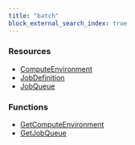 ```yaml
---
title: "batch"
block_external_search_index: true
---
```


<!-- WARNING: this file was generated by Pulumi Docs Generator. -->
<!-- Do not edit by hand unless you're certain you know what you are doing! -->

<h3>Resources</h3>
<ul class="api">
    <li><a href="computeenvironment"><span class="symbol resource"></span>ComputeEnvironment</a></li>
    <li><a href="jobdefinition"><span class="symbol resource"></span>JobDefinition</a></li>
    <li><a href="jobqueue"><span class="symbol resource"></span>JobQueue</a></li>
</ul>

<h3>Functions</h3>
<ul class="api">
    <li><a href="getcomputeenvironment"><span class="symbol datasource"></span>GetComputeEnvironment</a></li>
    <li><a href="getjobqueue"><span class="symbol datasource"></span>GetJobQueue</a></li>
</ul>

